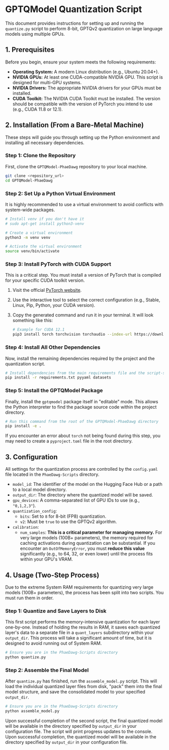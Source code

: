 # GPTQModel Quantization Script

This document provides instructions for setting up and running the `quantize.py` script to perform 8-bit, GPTQv2 quantization on large language models using multiple GPUs.

## 1. Prerequisites

Before you begin, ensure your system meets the following requirements:

-   **Operating System:** A modern Linux distribution (e.g., Ubuntu 20.04+).
-   **NVIDIA GPUs:** At least one CUDA-compatible NVIDIA GPU. This script is designed for multi-GPU systems.
-   **NVIDIA Drivers:** The appropriate NVIDIA drivers for your GPUs must be installed.
-   **CUDA Toolkit:** The NVIDIA CUDA Toolkit must be installed. The version should be compatible with the version of PyTorch you intend to use (e.g., CUDA 11.8 or 12.1).

## 2. Installation (From a Bare-Metal Machine)

These steps will guide you through setting up the Python environment and installing all necessary dependencies.

### Step 1: Clone the Repository

First, clone the `GPTQModel-PhaeDawg` repository to your local machine.

```bash
git clone <repository_url>
cd GPTQModel-PhaeDawg
```

### Step 2: Set Up a Python Virtual Environment

It is highly recommended to use a virtual environment to avoid conflicts with system-wide packages.

```bash
# Install venv if you don't have it
# sudo apt-get install python3-venv

# Create a virtual environment
python3 -m venv venv

# Activate the virtual environment
source venv/bin/activate
```

### Step 3: Install PyTorch with CUDA Support

This is a critical step. You must install a version of PyTorch that is compiled for your specific CUDA toolkit version.

1.  Visit the official [PyTorch website](https://pytorch.org/get-started/locally/).
2.  Use the interactive tool to select the correct configuration (e.g., Stable, Linux, Pip, Python, your CUDA version).
3.  Copy the generated command and run it in your terminal. It will look something like this:

    ```bash
    # Example for CUDA 12.1
    pip3 install torch torchvision torchaudio --index-url https://download.pytorch.org/whl/cu121
    ```

### Step 4: Install All Other Dependencies

Now, install the remaining dependencies required by the project and the quantization script.

```bash
# Install dependencies from the main requirements file and the script-specific ones
pip install -r requirements.txt pyyaml datasets
```

### Step 5: Install the GPTQModel Package

Finally, install the `gptqmodel` package itself in "editable" mode. This allows the Python interpreter to find the package source code within the project directory.

```bash
# Run this command from the root of the GPTQModel-PhaeDawg directory
pip install -e .
```

If you encounter an error about `torch` not being found during this step, you may need to create a `pyproject.toml` file in the root directory.

## 3. Configuration

All settings for the quantization process are controlled by the `config.yaml` file located in the `PhaeDawg-Scripts` directory.

-   `model_id`: The identifier of the model on the Hugging Face Hub or a path to a local model directory.
-   `output_dir`: The directory where the quantized model will be saved.
-   `gpu_devices`: A comma-separated list of GPU IDs to use (e.g., `"0,1,2,3"`).
-   `quantization_config`:
    -   `bits`: Set to `8` for 8-bit (FP8) quantization.
    -   `v2`: Must be `true` to use the GPTQv2 algorithm.
-   `calibration`:
    -   `num_samples`: **This is a critical parameter for managing memory.** For very large models (100B+ parameters), the memory required for caching activations during quantization can be substantial. If you encounter an `OutOfMemoryError`, you must **reduce this value** significantly (e.g., to 64, 32, or even lower) until the process fits within your GPU's VRAM.

## 4. Usage (Two-Step Process)

Due to the extreme System RAM requirements for quantizing very large models (100B+ parameters), the process has been split into two scripts. You must run them in order.

### Step 1: Quantize and Save Layers to Disk

This first script performs the memory-intensive quantization for each layer one-by-one. Instead of holding the results in RAM, it saves each quantized layer's data to a separate file in a `quant_layers` subdirectory within your `output_dir`. This process will take a significant amount of time, but it is designed to avoid running out of System RAM.

```bash
# Ensure you are in the PhaeDawg-Scripts directory
python quantize.py
```

### Step 2: Assemble the Final Model

After `quantize.py` has finished, run the `assemble_model.py` script. This will load the individual quantized layer files from disk, "pack" them into the final model structure, and save the consolidated model to your specified `output_dir`.

```bash
# Ensure you are in the PhaeDawg-Scripts directory
python assemble_model.py
```

Upon successful completion of the second script, the final quantized model will be available in the directory specified by `output_dir` in your configuration file. 
The script will print progress updates to the console. Upon successful completion, the quantized model will be available in the directory specified by `output_dir` in your configuration file. 